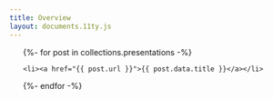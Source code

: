 ```yaml
---
title: Overview
layout: documents.11ty.js
---
```


<ul>
{%- for post in collections.presentations -%}
  
    <li><a href="{{ post.url }}">{{ post.data.title }}</a></li>
  
{%- endfor -%}
</ul>